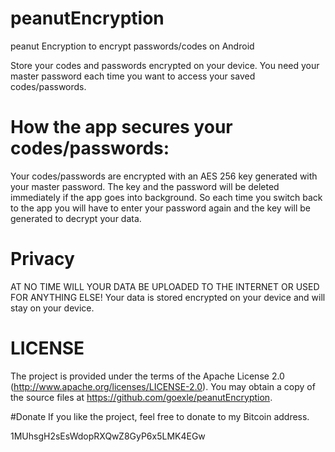 # peanutEncryption
peanut Encryption to encrypt passwords/codes on Android

Store your codes and passwords encrypted on your device.
You need your master password each time you want to access your saved codes/passwords.

# How the app secures your codes/passwords:
Your codes/passwords are encrypted with an AES 256 key generated with your master password.
The key and the password will be deleted immediately if the app goes into background.
So each time you switch back to the app you will have to enter your password again and the key will be generated to decrypt your data.

# Privacy
AT NO TIME WILL YOUR DATA BE UPLOADED TO THE INTERNET OR USED FOR ANYTHING ELSE!
Your data is stored encrypted on your device and will stay on your device.

# LICENSE
The project is provided under the terms of the Apache License 2.0 (http://www.apache.org/licenses/LICENSE-2.0).
You may obtain a copy of the source files at https://github.com/goexle/peanutEncryption.

#Donate
If you like the project, feel free to donate to my Bitcoin address.

1MUhsgH2sEsWdopRXQwZ8GyP6x5LMK4EGw

